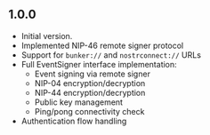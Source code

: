 ## 1.0.0

- Initial version.
- Implemented NIP-46 remote signer protocol
- Support for `bunker://` and `nostrconnect://` URLs
- Full EventSigner interface implementation:
  - Event signing via remote signer
  - NIP-04 encryption/decryption
  - NIP-44 encryption/decryption
  - Public key management
  - Ping/pong connectivity check
- Authentication flow handling
